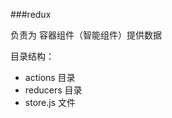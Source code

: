 ###redux
<p>负责为 容器组件（智能组件）提供数据</p>
<p>目录结构：</p>
<ul>
    <li>actions 目录</li>
    <li>reducers 目录</li>
    <li>store.js 文件</li>
</ul>